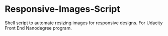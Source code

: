 # Responsive-Images-Script
Shell script to automate resizing images for responsive designs. For Udacity Front End Nanodegree program.
